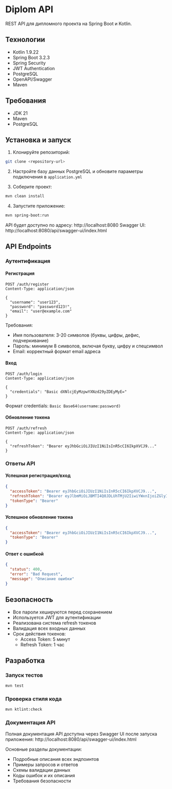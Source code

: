 # Diplom API

REST API для дипломного проекта на Spring Boot и Kotlin.

## Технологии

- Kotlin 1.9.22
- Spring Boot 3.2.3
- Spring Security
- JWT Authentication
- PostgreSQL
- OpenAPI/Swagger
- Maven

## Требования

- JDK 21
- Maven
- PostgreSQL

## Установка и запуск

1. Клонируйте репозиторий:
```bash
git clone <repository-url>
```

2. Настройте базу данных PostgreSQL и обновите параметры подключения в `application.yml`

3. Соберите проект:
```bash
mvn clean install
```

4. Запустите приложение:
```bash
mvn spring-boot:run
```

API будет доступно по адресу: http://localhost:8080
Swagger UI: http://localhost:8080/api/swagger-ui/index.html

## API Endpoints

### Аутентификация

#### Регистрация
```http
POST /auth/register
Content-Type: application/json

{
  "username": "user123",
  "password": "password123!",
  "email": "user@example.com"
}
```

Требования:
- Имя пользователя: 3-20 символов (буквы, цифры, дефис, подчеркивание)
- Пароль: минимум 8 символов, включая букву, цифру и спецсимвол
- Email: корректный формат email адреса

#### Вход
```http
POST /auth/login
Content-Type: application/json

{
  "credentials": "Basic dXNlcjEyMzpwYXNzd29yZDEyMyE="
}
```

Формат credentials: `Basic Base64(username:password)`

#### Обновление токена
```http
POST /auth/refresh
Content-Type: application/json

{
  "refreshToken": "Bearer eyJhbGciOiJIUzI1NiIsInR5cCI6IkpXVCJ9..."
}
```

### Ответы API

#### Успешная регистрация/вход
```json
{
  "accessToken": "Bearer eyJhbGciOiJIUzI1NiIsInR5cCI6IkpXVCJ9...",
  "refreshToken": "Bearer eyJlbmMiOiJBMTI4Q0JDLUhTMjU2IiwiYWxnIjoiZGlyIn0...",
  "tokenType": "Bearer"
}
```

#### Успешное обновление токена
```json
{
  "accessToken": "Bearer eyJhbGciOiJIUzI1NiIsInR5cCI6IkpXVCJ9...",
  "tokenType": "Bearer"
}
```

#### Ответ с ошибкой
```json
{
  "status": 400,
  "error": "Bad Request",
  "message": "Описание ошибки"
}
```

## Безопасность

- Все пароли хешируются перед сохранением
- Используется JWT для аутентификации
- Реализована система refresh токенов
- Валидация всех входных данных
- Срок действия токенов:
  - Access Token: 5 минут
  - Refresh Token: 1 час

## Разработка

### Запуск тестов
```bash
mvn test
```

### Проверка стиля кода
```bash
mvn ktlint:check
```

### Документация API

Полная документация API доступна через Swagger UI после запуска приложения:
http://localhost:8080/api/swagger-ui/index.html

Основные разделы документации:
- Подробные описания всех эндпоинтов
- Примеры запросов и ответов
- Схемы валидации данных
- Коды ошибок и их описания
- Требования безопасности